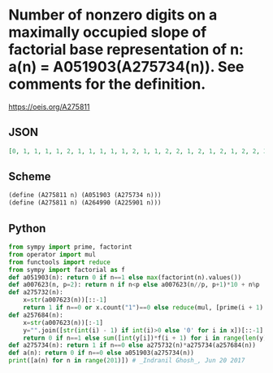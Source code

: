 # Number of nonzero digits on a maximally occupied slope of factorial base representation of n: a\(n\) \= A051903\(A275734\(n\)\)\. See comments for the definition\.
https://oeis.org/A275811
## JSON
```JSON
[0, 1, 1, 1, 1, 2, 1, 1, 1, 1, 1, 2, 1, 1, 2, 2, 1, 2, 1, 2, 1, 2, 2, 3, 1, 1, 1, 1, 1, 2, 1, 1, 1, 1, 1, 2, 1, 1, 2, 2, 1, 2, 1, 2, 1, 2, 2, 3, 1, 1, 1, 1, 1, 2, 2, 2, 2, 2, 2, 2, 1, 1, 2, 2, 1, 2, 1, 2, 1, 2, 2, 3, 1, 1, 2, 2, 1, 2, 1, 1, 2, 2, 1, 2, 2, 2, 3, 3, 2, 2, 1, 2, 2, 2, 2, 3, 1, 2, 1, 2, 2, 3, 1, 2, 1, 2, 2, 3, 1, 2, 2, 2, 2, 3, 2, 3, 2, 3, 3, 4, 1]
```
## Scheme
```Scheme
(define (A275811 n) (A051903 (A275734 n)))
(define (A275811 n) (A264990 (A225901 n)))
```
## Python
```Python
from sympy import prime, factorint
from operator import mul
from functools import reduce
from sympy import factorial as f
def a051903(n): return 0 if n==1 else max(factorint(n).values())
def a007623(n, p=2): return n if n<p else a007623(n//p, p+1)*10 + n%p
def a275732(n):
    x=str(a007623(n))[::-1]
    return 1 if n==0 or x.count("1")==0 else reduce(mul, [prime(i + 1) for i in range(len(x)) if x[i]=='1'])
def a257684(n):
    x=str(a007623(n))[:-1]
    y="".join([str(int(i) - 1) if int(i)>0 else '0' for i in x])[::-1]
    return 0 if n==1 else sum([int(y[i])*f(i + 1) for i in range(len(y))])
def a275734(n): return 1 if n==0 else a275732(n)*a275734(a257684(n))
def a(n): return 0 if n==0 else a051903(a275734(n))
print([a(n) for n in range(201)]) # _Indranil Ghosh_, Jun 20 2017
```
